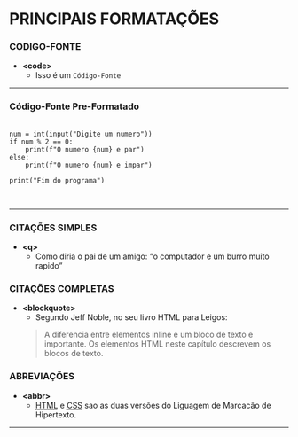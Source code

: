 # PRINCIPAIS FORMATAÇÕES
  
### CODIGO-FONTE
- __&lt;code&gt;__
  - Isso é um <code>Código-Fonte</code>
---

### Código-Fonte Pre-Formatado
  <pre>
    <code>
num = int(input("Digite um numero"))
if num % 2 == 0:
    print(f"O numero {num} e par")
else:
    print(f"O numero {num} e impar")

print("Fim do programa")
    </code>
  </pre>
---

### CITAÇÕES SIMPLES
- __&lt;q&gt;__
  - Como diria o pai de um amigo: <q>o computador e um burro muito rapido
  
### CITAÇÕES COMPLETAS
- __&lt;blockquote&gt;__
  - Segundo Jeff Noble, no seu livro HTML para Leigos:
  <blockquote
        cite="https://www.google.com.br/books/edition/HTML_XHTML_e_CSS_Para_Leigos/E8ZtDwAAQBAJ?hl=pt-BR&gbpv=1">
        A diferencia entre elementos inline e um bloco de texto e importante. Os elementos HTML neste capítulo descrevem
        os blocos de texto.
    </blockquote>

### ABREVIAÇÕES
- __&lt;abbr&gt;__
  - <abbr title="Hypertext Markup Language">HTML</abbr> e <abbr title="Cascading Style Sheets">CSS</abbr>
        sao as duas versões do Liguagem de Marcacão de Hipertexto.

---